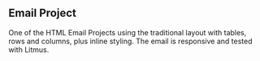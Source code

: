 ## Email Project

One of the HTML Email Projects using the traditional layout with tables, rows and columns, plus inline styling. 
The email is responsive and tested with Litmus.
